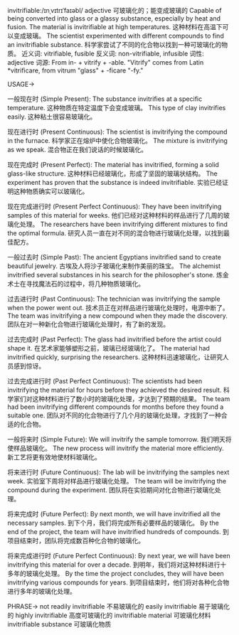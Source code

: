 invitrifiable:/ɪnˌvɪtrɪˈfaɪəbl/
adjective
可玻璃化的；能变成玻璃的
Capable of being converted into glass or a glassy substance, especially by heat and fusion.
The material is invitrifiable at high temperatures.  这种材料在高温下可以变成玻璃。
The scientist experimented with different compounds to find an invitrifiable substance. 科学家尝试了不同的化合物以找到一种可玻璃化的物质。
近义词: vitrifiable, fusible
反义词: non-vitrifiable, infusible
词性: adjective
词源: From in- + vitrify + -able.  "Vitrify" comes from Latin *vitrificare, from vitrum "glass" + -ficare "-fy."


USAGE->

一般现在时 (Simple Present):
The substance invitrifies at a specific temperature.  这种物质在特定温度下会变成玻璃。
This type of clay invitrifies easily.  这种粘土很容易玻璃化。

现在进行时 (Present Continuous):
The scientist is invitrifying the compound in the furnace.  科学家正在熔炉中使化合物玻璃化。
The mixture is invitrifying as we speak.  混合物正在我们说话的时候玻璃化。

现在完成时 (Present Perfect):
The material has invitrified, forming a solid glass-like structure.  这种材料已经玻璃化，形成了坚固的玻璃状结构。
The experiment has proven that the substance is indeed invitrifiable.  实验已经证明这种物质确实可以玻璃化。

现在完成进行时 (Present Perfect Continuous):
They have been invitrifying samples of this material for weeks.  他们已经对这种材料的样品进行了几周的玻璃化处理。
The researchers have been invitrifying different mixtures to find the optimal formula. 研究人员一直在对不同的混合物进行玻璃化处理，以找到最佳配方。

一般过去时 (Simple Past):
The ancient Egyptians invitrified sand to create beautiful jewelry.  古埃及人将沙子玻璃化来制作美丽的珠宝。
The alchemist invitrified several substances in his search for the philosopher's stone.  炼金术士在寻找魔法石的过程中，将几种物质玻璃化。

过去进行时 (Past Continuous):
The technician was invitrifying the sample when the power went out.  技术员正在对样品进行玻璃化处理时，电源中断了。
The team was invitrifying a new compound when they made the discovery.  团队在对一种新化合物进行玻璃化处理时，有了新的发现。

过去完成时 (Past Perfect):
The glass had invitrified before the artist could shape it.  在艺术家能够塑形之前，玻璃已经玻璃化了。
The material had invitrified quickly, surprising the researchers.  这种材料迅速玻璃化，让研究人员感到惊讶。

过去完成进行时 (Past Perfect Continuous):
The scientists had been invitrifying the material for hours before they achieved the desired result.  科学家们对这种材料进行了数小时的玻璃化处理，才达到了预期的结果。
The team had been invitrifying different compounds for months before they found a suitable one.  团队对不同的化合物进行了几个月的玻璃化处理，才找到了一种合适的化合物。

一般将来时 (Simple Future):
We will invitrify the sample tomorrow. 我们明天将使样品玻璃化。
The new process will invitrify the material more efficiently.  新工艺将更有效地使材料玻璃化。

将来进行时 (Future Continuous):
The lab will be invitrifying the samples next week.  实验室下周将对样品进行玻璃化处理。
The team will be invitrifying the compound during the experiment.  团队将在实验期间对化合物进行玻璃化处理。

将来完成时 (Future Perfect):
By next month, we will have invitrified all the necessary samples.  到下个月，我们将完成所有必要样品的玻璃化。
By the end of the project, the team will have invitrified hundreds of compounds.  到项目结束时，团队将完成数百种化合物的玻璃化。

将来完成进行时 (Future Perfect Continuous):
By next year, we will have been invitrifying this material for over a decade.  到明年，我们将对这种材料进行十多年的玻璃化处理。
By the time the project concludes, they will have been invitrifying various compounds for years.  到项目结束时，他们将对各种化合物进行多年的玻璃化处理。


PHRASE->
not readily invitrifiable  不易玻璃化的
easily invitrifiable  易于玻璃化的
highly invitrifiable  高度可玻璃化的
invitrifiable material  可玻璃化材料
invitrifiable substance  可玻璃化物质
